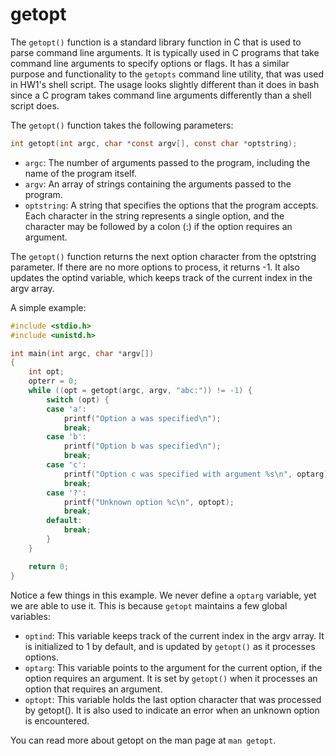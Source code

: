 # getopt #

The `getopt()` function is a standard library function in C that is used to parse command line arguments. It is typically used in C programs that take command line arguments to specify options or flags. It has a similar purpose and functionality to the `getopts` command line utility, that was used in HW1's shell script. The usage looks slightly different than it does in bash since a C program takes command line arguments differently than a shell script does.

The `getopt()` function takes the following parameters:

```c
int getopt(int argc, char *const argv[], const char *optstring);
```

- `argc`: The number of arguments passed to the program, including the name of the program itself.
- `argv`: An array of strings containing the arguments passed to the program.
- `optstring`: A string that specifies the options that the program accepts. Each character in the string represents a single option, and the character may be followed by a colon (:) if the option requires an argument.

The `getopt()` function returns the next option character from the optstring parameter. If there are no more options to process, it returns -1. It also updates the optind variable, which keeps track of the current index in the argv array.

A simple example:

```c
#include <stdio.h>
#include <unistd.h>

int main(int argc, char *argv[])
{
    int opt;
    opterr = 0;
    while ((opt = getopt(argc, argv, "abc:")) != -1) {
        switch (opt) {
        case 'a':
            printf("Option a was specified\n");
            break;
        case 'b':
            printf("Option b was specified\n");
            break;
        case 'c':
            printf("Option c was specified with argument %s\n", optarg);
            break;
        case '?':
            printf("Unknown option %c\n", optopt);
            break;
        default:
            break;
        }
    }

    return 0;
}
```

Notice a few things in this example. We never define a `optarg` variable, yet we are able to use it. This is because `getopt` maintains a few global variables:
- `optind`: This variable keeps track of the current index in the argv array. It is initialized to 1 by default, and is updated by `getopt()` as it processes options.
- `optarg`: This variable points to the argument for the current option, if the option requires an argument. It is set by `getopt()` when it processes an option that requires an argument.
- `optopt`: This variable holds the last option character that was processed by getopt(). It is also used to indicate an error when an unknown option is encountered.

You can read more about getopt on the man page at `man getopt`.
